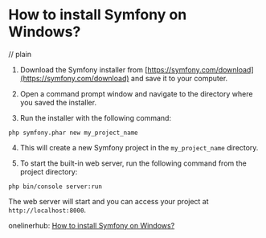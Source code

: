 # How to install Symfony on Windows?
// plain

1. Download the Symfony installer from [https://symfony.com/download](https://symfony.com/download) and save it to your computer.

2. Open a command prompt window and navigate to the directory where you saved the installer.

3. Run the installer with the following command:

```
php symfony.phar new my_project_name
```

4. This will create a new Symfony project in the `my_project_name` directory.

5. To start the built-in web server, run the following command from the project directory:

```
php bin/console server:run
```

The web server will start and you can access your project at `http://localhost:8000`.

onelinerhub: [How to install Symfony on Windows?](https://onelinerhub.com/php-symfony/how-to-install-symfony-on-windows)